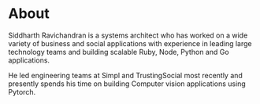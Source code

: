 # About

Siddharth Ravichandran is a systems architect who has worked on a wide variety of business and social applications with experience in leading large technology teams and building scalable Ruby, Node, Python and Go applications. 

He led engineering teams at Simpl and TrustingSocial most recently and presently spends his time on building Computer vision applications using Pytorch.

